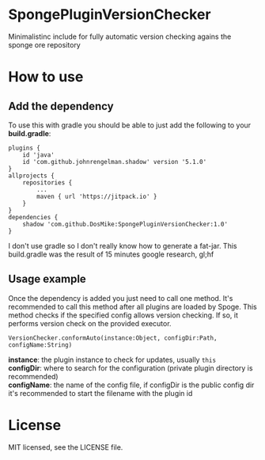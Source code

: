 # SpongePluginVersionChecker
Minimalistinc include for fully automatic version checking agains the sponge ore repository

# How to use

## Add the dependency

To use this with gradle you should be able to just add the following to your **build.gradle**:
```
plugins {
	id 'java'
	id 'com.github.johnrengelman.shadow' version '5.1.0'
}
allprojects {
	repositories {
		...
		maven { url 'https://jitpack.io' }
	}
}
dependencies {
    shadow 'com.github.DosMike:SpongePluginVersionChecker:1.0'
}
```
I don't use gradle so I don't really know how to generate a fat-jar. This build.gradle was the result
of 15 minutes google research, gl;hf

## Usage example

Once the dependency is added you just need to call one method.
It's recommended to call this method after all plugins are loaded by Spoge.
This method checks if the specified config allows version checking. If so, it performs version check on the provided executor.

`VersionChecker.conformAuto(instance:Object, configDir:Path, configName:String)`

**instance**: the plugin instance to check for updates, usually `this`   
**configDir**: where to search for the configuration (private plugin directory is recommended)   
**configName**: the name of the config file, if configDir is the public config dir it's recommended to start the filename with the plugin id   

# License

MIT licensed, see the LICENSE file.